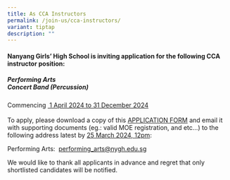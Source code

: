 ```yaml
---
title: As CCA Instructors
permalink: /join-us/cca-instructors/
variant: tiptap
description: ""
---
```

<h4><strong>Nanyang Girls’ High School is inviting application for the following CCA instructor position:</strong>&nbsp;</h4>
<h5>Performing Arts<br><strong>Concert Band (Percussion)</strong></h5>
<p>Commencing&nbsp;<u>&nbsp;1 April 2024 to 31 December 2024</u> 
<br>
<br>To apply, please download a copy of this <a href="/files/Application_form_for_Coach_or_Instructor.pdf" rel="noopener noreferrer nofollow" target="_blank">APPLICATION FORM</a> and
email it with supporting documents (eg.: valid MOE registration, and etc...)
to the following address latest by&nbsp;<u>25 March 2024, 12pm</u>:
<br>
</p>
<p>Performing Arts:&nbsp;&nbsp;<a href="mailto:performing_arts@nygh.edu.sg" rel="noopener noreferrer nofollow" target="_blank">performing_arts@nygh.edu.sg</a>
</p>
<p>We would like to thank all applicants in advance and regret that only
shortlisted candidates will be notified.</p>
